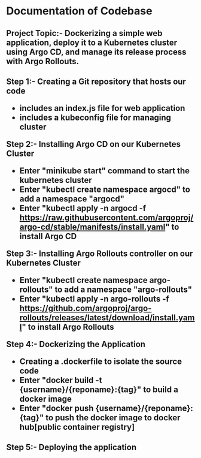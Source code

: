 <h1>Documentation of Codebase</h1>

<h2>Project Topic:- Dockerizing a simple web application, deploy it to a Kubernetes cluster using Argo CD, and manage its release process with Argo Rollouts.<h2>  

Step 1:- Creating a Git repository that hosts our code
 - includes an index.js file for web application
 - includes a kubeconfig file for managing cluster

Step 2:- Installing Argo CD on our Kubernetes Cluster
 - Enter "minikube start" command to start the kubernetes cluster 
 - Enter "kubectl create namespace argocd" to add a namespace "argocd"
 - Enter "kubectl apply -n argocd -f https://raw.githubusercontent.com/argoproj/argo-cd/stable/manifests/install.yaml" to install Argo CD 

Step 3:- Installing Argo Rollouts controller on our Kubernetes Cluster
 - Enter "kubectl create namespace argo-rollouts" to add a namespace "argo-rollouts"
 - Enter "kubectl apply -n argo-rollouts -f https://github.com/argoproj/argo-rollouts/releases/latest/download/install.yaml" to install Argo Rollouts

Step 4:- Dockerizing the Application
 - Creating a .dockerfile to isolate the source code
 - Enter "docker build -t {username}/{reponame}:{tag}" to build a docker image
 - Enter "docker push {username}/{reponame}:{tag}" to push the docker image to docker hub[public container registry]

Step 5:- Deploying the application
 -  